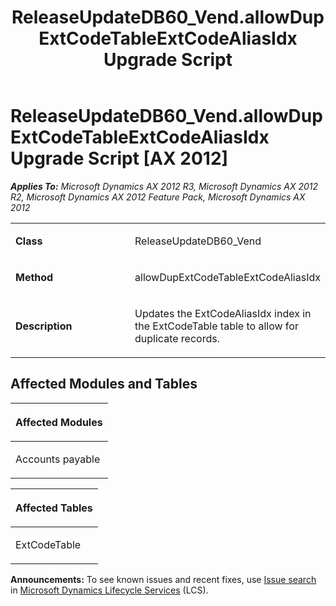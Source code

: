 ﻿---
title: ReleaseUpdateDB60_Vend.allowDupExtCodeTableExtCodeAliasIdx Upgrade Script
TOCTitle: ReleaseUpdateDB60_Vend.allowDupExtCodeTableExtCodeAliasIdx Upgrade Script
ms:assetid: 766bc655-d182-6430-05e8-90ae58c0cdc6
ms:mtpsurl: https://msdn.microsoft.com/en-us/library/JJ719351(v=AX.60)
ms:contentKeyID: 49709142
ms.date: 05/18/2015
mtps_version: v=AX.60
---

# ReleaseUpdateDB60\_Vend.allowDupExtCodeTableExtCodeAliasIdx Upgrade Script [AX 2012]


_**Applies To:** Microsoft Dynamics AX 2012 R3, Microsoft Dynamics AX 2012 R2, Microsoft Dynamics AX 2012 Feature Pack, Microsoft Dynamics AX 2012_

<table>
<colgroup>
<col style="width: 50%" />
<col style="width: 50%" />
</colgroup>
<tbody>
<tr class="odd">
<td><p><strong>Class</strong></p></td>
<td><p>ReleaseUpdateDB60_Vend</p></td>
</tr>
<tr class="even">
<td><p><strong>Method</strong></p></td>
<td><p>allowDupExtCodeTableExtCodeAliasIdx</p></td>
</tr>
<tr class="odd">
<td><p><strong>Description</strong></p></td>
<td><p>Updates the ExtCodeAliasIdx index in the ExtCodeTable table to allow for duplicate records.</p></td>
</tr>
</tbody>
</table>


## Affected Modules and Tables

<table>
<colgroup>
<col style="width: 100%" />
</colgroup>
<thead>
<tr class="header">
<th><p>Affected Modules</p></th>
</tr>
</thead>
<tbody>
<tr class="odd">
<td><p>Accounts payable</p></td>
</tr>
</tbody>
</table>


<table>
<colgroup>
<col style="width: 100%" />
</colgroup>
<thead>
<tr class="header">
<th><p>Affected Tables</p></th>
</tr>
</thead>
<tbody>
<tr class="odd">
<td><p>ExtCodeTable</p></td>
</tr>
</tbody>
</table>

  
**Announcements:** To see known issues and recent fixes, use [Issue search](http://go.microsoft.com/fwlink/?linkid=389258) in [Microsoft Dynamics Lifecycle Services](http://go.microsoft.com/fwlink/?linkid=306505) (LCS).

